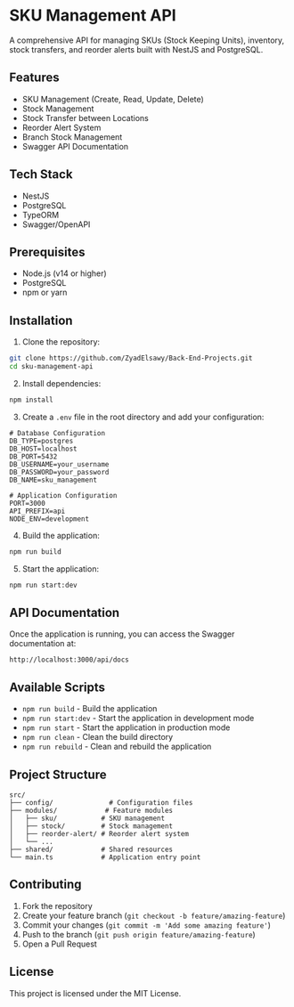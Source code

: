 # SKU Management API

A comprehensive API for managing SKUs (Stock Keeping Units), inventory, stock transfers, and reorder alerts built with NestJS and PostgreSQL.

## Features

- SKU Management (Create, Read, Update, Delete)
- Stock Management
- Stock Transfer between Locations
- Reorder Alert System
- Branch Stock Management
- Swagger API Documentation

## Tech Stack

- NestJS
- PostgreSQL
- TypeORM
- Swagger/OpenAPI

## Prerequisites

- Node.js (v14 or higher)
- PostgreSQL
- npm or yarn

## Installation

1. Clone the repository:

```bash
git clone https://github.com/ZyadElsawy/Back-End-Projects.git
cd sku-management-api
```

2. Install dependencies:

```bash
npm install
```

3. Create a `.env` file in the root directory and add your configuration:

```env
# Database Configuration
DB_TYPE=postgres
DB_HOST=localhost
DB_PORT=5432
DB_USERNAME=your_username
DB_PASSWORD=your_password
DB_NAME=sku_management

# Application Configuration
PORT=3000
API_PREFIX=api
NODE_ENV=development
```

4. Build the application:

```bash
npm run build
```

5. Start the application:

```bash
npm run start:dev
```

## API Documentation

Once the application is running, you can access the Swagger documentation at:

```
http://localhost:3000/api/docs
```

## Available Scripts

- `npm run build` - Build the application
- `npm run start:dev` - Start the application in development mode
- `npm run start` - Start the application in production mode
- `npm run clean` - Clean the build directory
- `npm run rebuild` - Clean and rebuild the application

## Project Structure

```
src/
├── config/              # Configuration files
├── modules/            # Feature modules
│   ├── sku/           # SKU management
│   ├── stock/         # Stock management
│   ├── reorder-alert/ # Reorder alert system
│   └── ...
├── shared/            # Shared resources
└── main.ts            # Application entry point
```

## Contributing

1. Fork the repository
2. Create your feature branch (`git checkout -b feature/amazing-feature`)
3. Commit your changes (`git commit -m 'Add some amazing feature'`)
4. Push to the branch (`git push origin feature/amazing-feature`)
5. Open a Pull Request

## License

This project is licensed under the MIT License.
